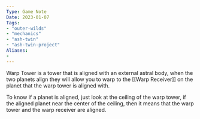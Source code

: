 ```yaml
---
Type: Game Note
Date: 2023-01-07
Tags:
- "outer-wilds"
- "mechanics"
- "ash-twin"
- "ash-twin-project"
Aliases:
- 
---
```

Warp Tower is a tower that is aligned with an external astral body, when the two planets align they will allow you to warp to the [[Warp Receiver]] on the planet that the warp tower is aligned with.

To know if a planet is aligned, just look at the ceiling of the warp tower, if the aligned planet near the center of the ceiling, then it means that the warp tower and the warp receiver are aligned.


